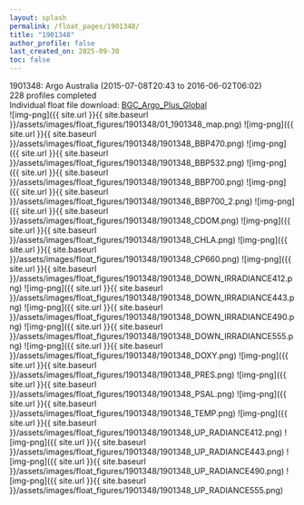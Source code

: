 ```yaml
---
layout: splash
permalink: /float_pages/1901348/
title: "1901348"
author_profile: false
last_created_on: 2025-09-30
toc: false
---
```

 
1901348: Argo Australia (2015-07-08T20:43 to 2016-06-02T06:02)\
228 profiles completed\
Individual float file download: [BGC_Argo_Plus_Global](https://ftp.soest.hawaii.edu/bgc_argo_plus/Individual_Floats/outliers_removed/1901348_Sprof_processed.nc)\
![img-png]({{ site.url }}{{ site.baseurl }}/assets/images/float_figures/1901348/01_1901348_map.png)
![img-png]({{ site.url }}{{ site.baseurl }}/assets/images/float_figures/1901348/1901348_BBP470.png)
![img-png]({{ site.url }}{{ site.baseurl }}/assets/images/float_figures/1901348/1901348_BBP532.png)
![img-png]({{ site.url }}{{ site.baseurl }}/assets/images/float_figures/1901348/1901348_BBP700.png)
![img-png]({{ site.url }}{{ site.baseurl }}/assets/images/float_figures/1901348/1901348_BBP700_2.png)
![img-png]({{ site.url }}{{ site.baseurl }}/assets/images/float_figures/1901348/1901348_CDOM.png)
![img-png]({{ site.url }}{{ site.baseurl }}/assets/images/float_figures/1901348/1901348_CHLA.png)
![img-png]({{ site.url }}{{ site.baseurl }}/assets/images/float_figures/1901348/1901348_CP660.png)
![img-png]({{ site.url }}{{ site.baseurl }}/assets/images/float_figures/1901348/1901348_DOWN_IRRADIANCE412.png)
![img-png]({{ site.url }}{{ site.baseurl }}/assets/images/float_figures/1901348/1901348_DOWN_IRRADIANCE443.png)
![img-png]({{ site.url }}{{ site.baseurl }}/assets/images/float_figures/1901348/1901348_DOWN_IRRADIANCE490.png)
![img-png]({{ site.url }}{{ site.baseurl }}/assets/images/float_figures/1901348/1901348_DOWN_IRRADIANCE555.png)
![img-png]({{ site.url }}{{ site.baseurl }}/assets/images/float_figures/1901348/1901348_DOXY.png)
![img-png]({{ site.url }}{{ site.baseurl }}/assets/images/float_figures/1901348/1901348_PRES.png)
![img-png]({{ site.url }}{{ site.baseurl }}/assets/images/float_figures/1901348/1901348_PSAL.png)
![img-png]({{ site.url }}{{ site.baseurl }}/assets/images/float_figures/1901348/1901348_TEMP.png)
![img-png]({{ site.url }}{{ site.baseurl }}/assets/images/float_figures/1901348/1901348_UP_RADIANCE412.png)
![img-png]({{ site.url }}{{ site.baseurl }}/assets/images/float_figures/1901348/1901348_UP_RADIANCE443.png)
![img-png]({{ site.url }}{{ site.baseurl }}/assets/images/float_figures/1901348/1901348_UP_RADIANCE490.png)
![img-png]({{ site.url }}{{ site.baseurl }}/assets/images/float_figures/1901348/1901348_UP_RADIANCE555.png)
